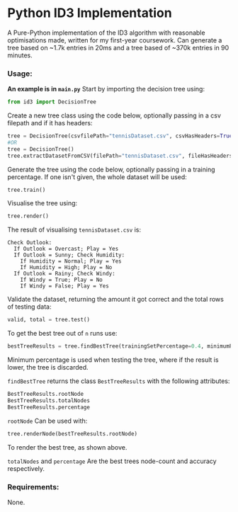 # Python ID3 Implementation
A Pure-Python implementation of the ID3 algorithm with reasonable optimisations made, written for my first-year coursework. Can generate a tree based on ~1.7k entries in 20ms and a tree based of ~370k entries in 90 minutes.

### Usage:
**An example is in `main.py`**
Start by importing the decision tree using:
```python
from id3 import DecisionTree
```

Create a new tree class using the code below, optionally passing in a csv filepath and if it has headers:
```python
tree = DecisionTree(csvfilePath="tennisDataset.csv", csvHasHeaders=True)
#OR
tree = DecisionTree()
tree.extractDatasetFromCSV(filePath="tennisDataset.csv", fileHasHeaders=True)
```

Generate the tree using the code below, optionally passing in a training percentage. If one isn't given, the whole dataset will be used:
```python
tree.train()
```

Visualise the tree using:
```python
tree.render()
```

The result of visualising `tennisDataset.csv` is:
```
Check Outlook:
  If Outlook = Overcast; Play = Yes
  If Outlook = Sunny; Check Humidity:
    If Humidity = Normal; Play = Yes
    If Humidity = High; Play = No
  If Outlook = Rainy; Check Windy:
    If Windy = True; Play = No
    If Windy = False; Play = Yes
```

Validate the dataset, returning the amount it got correct and the total rows of testing data:
```python
valid, total = tree.test()
```

To get the best tree out of `n` runs use:
```python
bestTreeResults = tree.findBestTree(trainingSetPercentage=0.4, minimumPercentage=0.7, runs=10)
```
Minimum percentage is used when testing the tree, where if the result is lower, the tree is discarded.


`findBestTree` returns the class `BestTreeResults` with the following attributes:
```python
BestTreeResults.rootNode
BestTreeResults.totalNodes
BestTreeResults.percentage
```

`rootNode` Can be used with:
```python
tree.renderNode(bestTreeResults.rootNode)
```
To render the best tree, as shown above.

`totalNodes` and `percentage` Are the best trees node-count and accuracy respectively.

### Requirements:
None.
